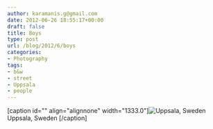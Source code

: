 ```yaml
---
author: karamanis.g@gmail.com
date: 2012-06-26 18:55:17+00:00
draft: false
title: Boys
type: post
url: /blog/2012/6/boys
categories:
- Photography
tags:
- b&w
- street
- Uppsala
- people
---
```


[caption id="" align="alignnone" width="1333.0"]![ Uppsala, Sweden ](/images/2012-06-26-20126boys/20120626-R0010578.jpg)
 Uppsala, Sweden [/caption]
